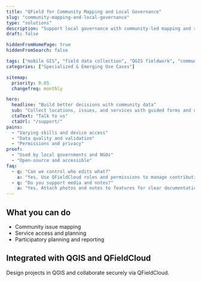```yaml
---
title: "QField for Community Mapping and Local Governance"
slug: "community-mapping-and-local-governance"
type: "solutions"
description: "Support local governance with community-led mapping and reliable field data collection."
draft: false

hiddenFromHomePage: true
hiddenFromSearch: false

tags: ["mobile GIS", "field data collection", "QGIS fieldwork", "community mapping", "local governance"]
categories: ["Specialized & Emerging Use Cases"]

sitemap:
  priority: 0.65
  changefreq: monthly

hero:
  headline: "Build better decisions with community data"
  sub: "Collect locations, issues, and services with guided forms and offline support."
  ctaText: "Talk to us"
  ctaUrl: "/support/"
pains:
  - "Varying skills and device access"
  - "Data quality and validation"
  - "Permissions and privacy"
proof:
  - "Used by local governments and NGOs"
  - "Open-source and accessible"
faq:
  - q: "Can we control who edits what?"
    a: "Yes. Use QFieldCloud roles and permissions to manage contributions."
  - q: "Do you support media and notes?"
    a: "Yes. Attach photos and notes to features for clear documentation."
---
```


## What you can do
- Community issue mapping  
- Service access and planning  
- Participatory planning and reporting

## Integrated with QGIS and QFieldCloud
Design projects in QGIS and collaborate securely via QFieldCloud.
